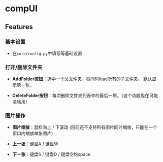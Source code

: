 # compUI

## Features
### 基本设置

- 在`core/config.py`中填写等基础设置

### 打开/删除文件夹

- **AddFolder按钮**：选中一个父文件夹，将同时load所有的子文件夹。
默认显示第一张。

- **DeleteFolder按钮**：每次删除文件夹列表中的最后一项。（这个功能现在可能没啥用）

### 图片操作

- **图片缩放**：鼠标向上 / 下滚动
(目前还不支持所有图片同时缩放，只能在一个窗口内缩放单张图片)

- **上一张**：键盘A / 键盘W
<!-- 键盘上键⬆️或者键盘左键⬅️ -->

- **下一张**：键盘S / 键盘D / 键盘空格space
<!-- 键盘下键⬇️或者键盘右键➡️ -->